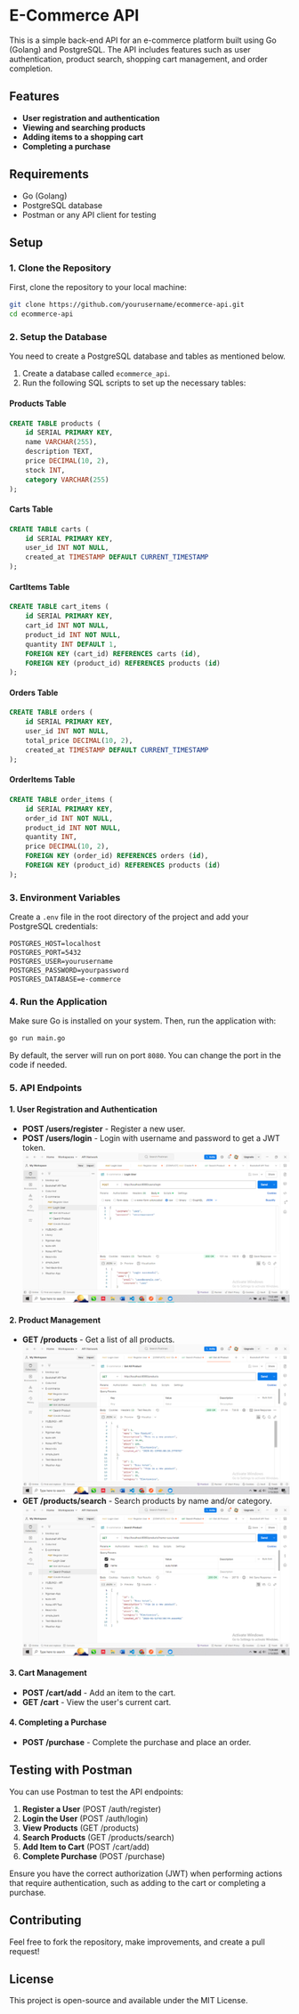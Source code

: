 # E-Commerce API

This is a simple back-end API for an e-commerce platform built using Go (Golang) and PostgreSQL. The API includes features such as user authentication, product search, shopping cart management, and order completion.

## Features

- **User registration and authentication**
- **Viewing and searching products**
- **Adding items to a shopping cart**
- **Completing a purchase**

## Requirements

- Go (Golang)
- PostgreSQL database
- Postman or any API client for testing

## Setup

### 1. Clone the Repository
First, clone the repository to your local machine:

```bash
git clone https://github.com/yourusername/ecommerce-api.git
cd ecommerce-api
```

### 2. Setup the Database
You need to create a PostgreSQL database and tables as mentioned below.

1. Create a database called `ecommerce_api`.
2. Run the following SQL scripts to set up the necessary tables:

#### **Products Table**

```sql
CREATE TABLE products (
    id SERIAL PRIMARY KEY,
    name VARCHAR(255),
    description TEXT,
    price DECIMAL(10, 2),
    stock INT,
    category VARCHAR(255)
);
```

#### **Carts Table**

```sql
CREATE TABLE carts (
    id SERIAL PRIMARY KEY,
    user_id INT NOT NULL,
    created_at TIMESTAMP DEFAULT CURRENT_TIMESTAMP
);
```

#### **CartItems Table**

```sql
CREATE TABLE cart_items (
    id SERIAL PRIMARY KEY,
    cart_id INT NOT NULL,
    product_id INT NOT NULL,
    quantity INT DEFAULT 1,
    FOREIGN KEY (cart_id) REFERENCES carts (id),
    FOREIGN KEY (product_id) REFERENCES products (id)
);
```

#### **Orders Table**

```sql
CREATE TABLE orders (
    id SERIAL PRIMARY KEY,
    user_id INT NOT NULL,
    total_price DECIMAL(10, 2),
    created_at TIMESTAMP DEFAULT CURRENT_TIMESTAMP
);
```

#### **OrderItems Table**

```sql
CREATE TABLE order_items (
    id SERIAL PRIMARY KEY,
    order_id INT NOT NULL,
    product_id INT NOT NULL,
    quantity INT,
    price DECIMAL(10, 2),
    FOREIGN KEY (order_id) REFERENCES orders (id),
    FOREIGN KEY (product_id) REFERENCES products (id)
);
```

### 3. Environment Variables

Create a `.env` file in the root directory of the project and add your PostgreSQL credentials:

```
POSTGRES_HOST=localhost
POSTGRES_PORT=5432
POSTGRES_USER=yourusername
POSTGRES_PASSWORD=yourpassword
POSTGRES_DATABASE=e-commerce
```

### 4. Run the Application

Make sure Go is installed on your system. Then, run the application with:

```bash
go run main.go
```

By default, the server will run on port `8080`. You can change the port in the code if needed.

### 5. API Endpoints

#### **1. User Registration and Authentication**

- **POST /users/register** - Register a new user.
- **POST /users/login** - Login with username and password to get a JWT token.
 ![Login](docs/login.png)

#### **2. Product Management**

- **GET /products** - Get a list of all products.
   ![Login](docs/getallproduct.png)
- **GET /products/search** - Search products by name and/or category.
   ![Login](docs/searchproduct.png)

#### **3. Cart Management**

- **POST /cart/add** - Add an item to the cart.
- **GET /cart** - View the user's current cart.

#### **4. Completing a Purchase**

- **POST /purchase** - Complete the purchase and place an order.

## Testing with Postman

You can use Postman to test the API endpoints:

1. **Register a User** (POST /auth/register)
2. **Login the User** (POST /auth/login)
3. **View Products** (GET /products)
4. **Search Products** (GET /products/search)
5. **Add Item to Cart** (POST /cart/add)
6. **Complete Purchase** (POST /purchase)

Ensure you have the correct authorization (JWT) when performing actions that require authentication, such as adding to the cart or completing a purchase.

## Contributing

Feel free to fork the repository, make improvements, and create a pull request!

## License

This project is open-source and available under the MIT License.
